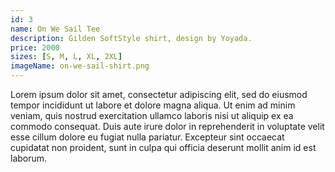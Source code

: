 ```yaml
---
id: 3
name: On We Sail Tee
description: Gilden SoftStyle shirt, design by Yoyada.
price: 2000
sizes: [S, M, L, XL, 2XL]
imageName: on-we-sail-shirt.png
---
```


Lorem ipsum dolor sit amet, consectetur adipiscing elit, sed do eiusmod tempor incididunt ut labore et dolore magna aliqua. Ut enim ad minim veniam, quis nostrud exercitation ullamco laboris nisi ut aliquip ex ea commodo consequat. Duis aute irure dolor in reprehenderit in voluptate velit esse cillum dolore eu fugiat nulla pariatur. Excepteur sint occaecat cupidatat non proident, sunt in culpa qui officia deserunt mollit anim id est laborum.